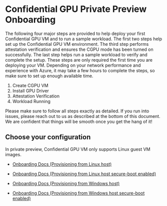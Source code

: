 # Confidential GPU Private Preview Onboarding 

The following four major steps are provided to help deploy your first Confidential GPU VM and to run a sample workload. The first two steps help set up the Confidential GPU VM environment. The third step performs attestation verification and ensures the CGPU mode has been turned on successfully. The last step helps run a sample workload to verify and complete the setup. These steps are only required the first time you are deploying your VM. Depending on your network performance and experience with Azure, it may take a few hours to complete the steps, so make sure to set up enough available time.

1. Create CGPU VM 
2. Install GPU Driver 
3. Attestation Verification
4. Workload Running

Please make sure to follow all steps exactly as detailed. If you run into issues, please reach out to us as described at the bottom of this document. We are confident that things will be smooth once you get the hang of it!


## Choose your configuration 

  In private preview, Confidential GPU VM only supports Linux guest VM images.

- [Onboarding Docs (Provisioning from Linux host)](Customer-Onboarding-Doc-(Provisioning-from-Linux-host-SecureBootDisabled).md)

- [Onboarding Docs (Provisioning from Linux host secure-boot enabled)](Customer-Onboarding-Doc-(Provisioning-from-Linux-host-SecureBootEnabled).md)

- [Onboarding Docs (Provisioning from Windows host)](Customer-Onboarding-Doc-(Provisioning-from-Windows-host-SecureBootDisabled).md)

- [Onboarding Docs (Provisioning from Windows host secure-boot enabled)](Customer-Onboarding-Doc-(Provisioning-from-Windows-host-SecureBootEnabled).md)
